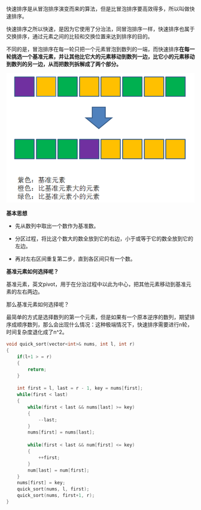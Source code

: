 快速排序是从冒泡排序演变而来的算法，但是比冒泡排序要高效得多，所以叫做快速排序。

快速排序之所以快速，是因为它使用了分治法，同冒泡排序一样，快速排序也属于交换排序，通过元素之间的比较和交换位置来达到排序的目的。

不同的是，冒泡排序在每一轮只把一个元素冒泡到数列的一端，而快速排序**在每一轮挑选一个基准元素，并让其他比它大的元素移动到数列一边，比它小的元素移动到数列的另一边，从而把数列拆解成了两个部分。**

![image-20210609224738744](../../img/image-20210609224738744.png)

**基本思想**

- 先从数列中取出一个数作为基准数。

- 分区过程，将比这个数大的数全放到它的右边，小于或等于它的数全放到它的左边。

- 再对左右区间重复第二步，直到各区间只有一个数。  

  

**基准元素如何选择呢？**

基准元素，英文pivot，用于在分治过程中以此为中心，把其他元素移动到基准元素的左右两边。

那么基准元素如何选择呢？

最简单的方式是选择数列的第一个元素，但是如果有一个原本逆序的数列，期望排序成顺序数列，那么会出现什么情况：这种极端情况下，快速排序需要进行n轮，时间复杂度退化成了n^2。

```c++
void quick_sort(vector<int>& nums, int l, int r)
{
    if(l+1 > = r)
    {
        return;
    }

    int first = l, last = r - 1, key = nums[first];
    while(first < last)
    {
        while(first < last && nums[last] >= key)
        {
            --last;
        }
        nums[first] = nums[last];

        while(first < last && num[first] <= key)
        {
            ++first;
        }
        num[last] = num[first];
    }
    nums[first] = key;
    quick_sort(nums, l, first);
    quick_sort(nums, first+1, r);
}
```

